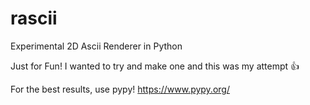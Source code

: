 # rascii
Experimental 2D Ascii Renderer in Python

Just for Fun! I wanted to try and make one and this was my attempt 👍

For the best results, use pypy! https://www.pypy.org/
